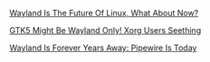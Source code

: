 [Wayland Is The Future Of Linux, What About Now?](https://youtu.be/lm2aireP-wc)

[GTK5 Might Be Wayland Only! Xorg Users Seething](https://youtu.be/AeOAcIrqV-s)

[Wayland Is Forever Years Away: Pipewire Is Today](https://youtu.be/jFxwPJpUwl0)
